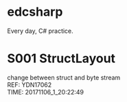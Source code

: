 # edcsharp
Every day, C# practice.

# S001 StructLayout
change between struct and byte stream <br>
REF: YDN17062 <br>
TIME: 20171106_1_20:22:49

